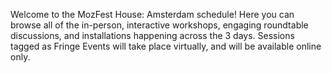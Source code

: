 <!-- This is text above the filters on the house events page -->

Welcome to the MozFest House: Amsterdam schedule! Here you can browse all of the in-person, interactive workshops, engaging roundtable discussions, and installations happening across the 3 days. Sessions tagged as Fringe Events will take place virtually, and will be available online only.
